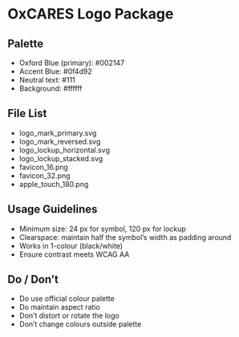 # OxCARES Logo Package

## Palette
- Oxford Blue (primary): #002147
- Accent Blue: #0f4d92
- Neutral text: #111
- Background: #ffffff

## File List
- logo_mark_primary.svg
- logo_mark_reversed.svg
- logo_lockup_horizontal.svg
- logo_lockup_stacked.svg
- favicon_16.png
- favicon_32.png
- apple_touch_180.png

## Usage Guidelines
- Minimum size: 24 px for symbol, 120 px for lockup
- Clearspace: maintain half the symbol’s width as padding around
- Works in 1-colour (black/white)
- Ensure contrast meets WCAG AA

## Do / Don’t
- Do use official colour palette
- Do maintain aspect ratio
- Don’t distort or rotate the logo
- Don’t change colours outside palette
